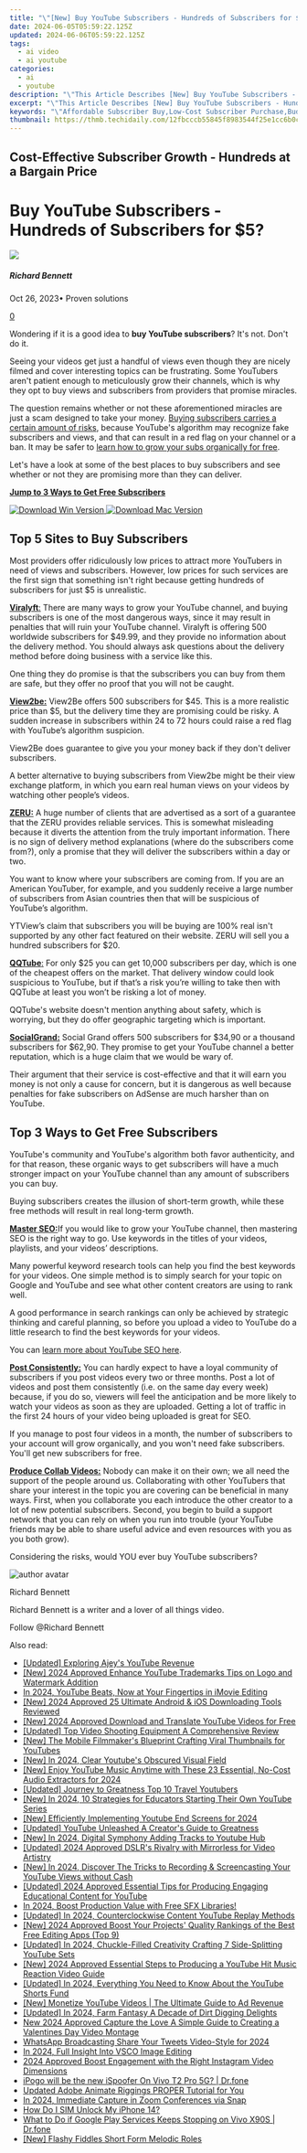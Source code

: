 ```yaml
---
title: "\"[New] Buy YouTube Subscribers - Hundreds of Subscribers for $5 for 2024\""
date: 2024-06-05T05:59:22.125Z
updated: 2024-06-06T05:59:22.125Z
tags:
  - ai video
  - ai youtube
categories:
  - ai
  - youtube
description: "\"This Article Describes [New] Buy YouTube Subscribers - Hundreds of Subscribers for $5 for 2024\""
excerpt: "\"This Article Describes [New] Buy YouTube Subscribers - Hundreds of Subscribers for $5 for 2024\""
keywords: "\"Affordable Subscriber Buy,Low-Cost Subscriber Purchase,Budget Subscribers,Economical Subscriber Boost,Cheap YouTube Followers,Inexpensive Subscribers,Cost-Effective Viewer Growth\""
thumbnail: https://thmb.techidaily.com/12fbcccb55845f8983544f25e1cc6b0c0aa528d408cbc232f59c597fcdf5f91a.png
---
```


## Cost-Effective Subscriber Growth - Hundreds at a Bargain Price

# Buy YouTube Subscribers - Hundreds of Subscribers for $5?

![](https://images.wondershare.com/filmora/article-images/richard-bennett.jpg)

##### Richard Bennett

 Oct 26, 2023• Proven solutions

[0](#commentsBoxSeoTemplate)

Wondering if it is a good idea to **buy YouTube subscribers**? It's not. Don't do it.

Seeing your videos get just a handful of views even though they are nicely filmed and cover interesting topics can be frustrating. Some YouTubers aren't patient enough to meticulously grow their channels, which is why they opt to buy views and subscribers from providers that promise miracles.

The question remains whether or not these aforementioned miracles are just a scam designed to take your money. [Buying subscribers carries a certain amount of risks](https://tools.techidaily.com/wondershare/filmora/download/), because YouTube's algorithm may recognize fake subscribers and views, and that can result in a red flag on your channel or a ban. It may be safer to [learn how to grow your subs organically for free](https://tools.techidaily.com/wondershare/filmora/download/).

Let's have a look at some of the best places to buy subscribers and see whether or not they are promising more than they can deliver.

**[Jump to 3 Ways to Get Free Subscribers](#freesubs)**

[![Download Win Version](https://images.wondershare.com/filmora/guide/download-btn-win.jpg) ](https://tools.techidaily.com/wondershare/filmora/download/) [![Download Mac Version](https://images.wondershare.com/filmora/guide/download-btn-mac.jpg) ](https://tools.techidaily.com/wondershare/filmora/download/)

## Top 5 Sites to Buy Subscribers

Most providers offer ridiculously low prices to attract more YouTubers in need of views and subscribers. However, low prices for such services are the first sign that something isn't right because getting hundreds of subscribers for just $5 is unrealistic.

[**Viralyft**:](https://viralyft.com/buy-youtube-subscribers) There are many ways to grow your YouTube channel, and buying subscribers is one of the most dangerous ways, since it may result in penalties that will ruin your YouTube channel. Viralyft is offering 500 worldwide subscribers for $49.99, and they provide no information about the delivery method. You should always ask questions about the delivery method before doing business with a service like this.

One thing they do promise is that the subscribers you can buy from them are safe, but they offer no proof that you will not be caught.

[**View2be:**](http://www.view2.be/buy-youtube-subscribers/) View2Be offers 500 subscribers for $45\. This is a more realistic price than $5, but the delivery time they are promising could be risky. A sudden increase in subscribers within 24 to 72 hours could raise a red flag with YouTube’s algorithm suspicion.

View2Be does guarantee to give you your money back if they don't deliver subscribers.

A better alternative to buying subscribers from View2be might be their view exchange platform, in which you earn real human views on your videos by watching other people’s videos.

[**ZERU:**](https://zeru.com/buy-youtube-views) A huge number of clients that are advertised as a sort of a guarantee that the ZERU provides reliable services. This is somewhat misleading because it diverts the attention from the truly important information. There is no sign of delivery method explanations (where do the subscribers come from?), only a promise that they will deliver the subscribers within a day or two.

You want to know where your subscribers are coming from. If you are an American YouTuber, for example, and you suddenly receive a large number of subscribers from Asian countries then that will be suspicious of YouTube’s algorithm.

YTView’s claim that subscribers you will be buying are 100% real isn't supported by any other fact featured on their website. ZERU will sell you a hundred subscribers for $20.

[**QQTube**:](https://www.qqtube.com/) For only $25 you can get 10,000 subscribers per day, which is one of the cheapest offers on the market. That delivery window could look suspicious to YouTube, but if that’s a risk you’re willing to take then with QQTube at least you won’t be risking a lot of money.

QQTube's website doesn't mention anything about safety, which is worrying, but they do offer geographic targeting which is important.

[**SocialGrand:**](http://socialgrand.com/buy-youtube-subscribers/) Social Grand offers 500 subscribers for $34,90 or a thousand subscribers for $62,90\. They promise to get your YouTube channel a better reputation, which is a huge claim that we would be wary of.

Their argument that their service is cost-effective and that it will earn you money is not only a cause for concern, but it is dangerous as well because penalties for fake subscribers on AdSense are much harsher than on YouTube.

## Top 3 Ways to Get Free Subscribers

YouTube's community and YouTube's algorithm both favor authenticity, and for that reason, these organic ways to get subscribers will have a much stronger impact on your YouTube channel than any amount of subscribers you can buy.

Buying subscribers creates the illusion of short-term growth, while these free methods will result in real long-term growth.

[**Master SEO:**](https://tools.techidaily.com/wondershare/filmora/download/)If you would like to grow your YouTube channel, then mastering SEO is the right way to go. Use keywords in the titles of your videos, playlists, and your videos’ descriptions.

Many powerful keyword research tools can help you find the best keywords for your videos. One simple method is to simply search for your topic on Google and YouTube and see what other content creators are using to rank well.

A good performance in search rankings can only be achieved by strategic thinking and careful planning, so before you upload a video to YouTube do a little research to find the best keywords for your videos.

You can [learn more about YouTube SEO here](https://tools.techidaily.com/wondershare/filmora/download/).

**[Post Consistently:](https://tools.techidaily.com/wondershare/filmora/download/)** You can hardly expect to have a loyal community of subscribers if you post videos every two or three months. Post a lot of videos and post them consistently (i.e. on the same day every week) because, if you do so, viewers will feel the anticipation and be more likely to watch your videos as soon as they are uploaded. Getting a lot of traffic in the first 24 hours of your video being uploaded is great for SEO.

If you manage to post four videos in a month, the number of subscribers to your account will grow organically, and you won't need fake subscribers. You'll get new subscribers for free.

**[Produce Collab Videos:](https://tools.techidaily.com/wondershare/filmora/download/)** Nobody can make it on their own; we all need the support of the people around us. Collaborating with other YouTubers that share your interest in the topic you are covering can be beneficial in many ways. First, when you collaborate you each introduce the other creator to a lot of new potential subscribers. Second, you begin to build a support network that you can rely on when you run into trouble (your YouTube friends may be able to share useful advice and even resources with you as you both grow).

Considering the risks, would YOU ever buy YouTube subscribers?

![author avatar](https://images.wondershare.com/filmora/article-images/richard-bennett.jpg)

Richard Bennett

Richard Bennett is a writer and a lover of all things video.

Follow @Richard Bennett

<span class="atpl-alsoreadstyle">Also read:</span>
<div><ul>
<li><a href="https://facebook-record-videos.techidaily.com/updated-exploring-ajeys-youtube-revenue/"><u>[Updated] Exploring Ajey's YouTube Revenue</u></a></li>
<li><a href="https://facebook-record-videos.techidaily.com/new-2024-approved-enhance-youtube-trademarks-tips-on-logo-and-watermark-addition/"><u>[New] 2024 Approved  Enhance YouTube Trademarks  Tips on Logo and Watermark Addition</u></a></li>
<li><a href="https://facebook-record-videos.techidaily.com/in-2024-youtube-beats-now-at-your-fingertips-in-imovie-editing/"><u>In 2024, YouTube Beats, Now at Your Fingertips in iMovie Editing</u></a></li>
<li><a href="https://facebook-record-videos.techidaily.com/new-2024-approved-25-ultimate-android-and-ios-downloading-tools-reviewed/"><u>[New] 2024 Approved  25 Ultimate Android & iOS Downloading Tools Reviewed</u></a></li>
<li><a href="https://facebook-record-videos.techidaily.com/new-2024-approved-download-and-translate-youtube-videos-for-free/"><u>[New] 2024 Approved  Download and Translate YouTube Videos for Free</u></a></li>
<li><a href="https://facebook-record-videos.techidaily.com/updated-top-video-shooting-equipment-a-comprehensive-review/"><u>[Updated] Top Video Shooting Equipment  A Comprehensive Review</u></a></li>
<li><a href="https://facebook-record-videos.techidaily.com/new-the-mobile-filmmakers-blueprint-crafting-viral-thumbnails-for-youtubes/"><u>[New] The Mobile Filmmaker's Blueprint  Crafting Viral Thumbnails for YouTubes</u></a></li>
<li><a href="https://facebook-record-videos.techidaily.com/new-in-2024-clear-youtubes-obscured-visual-field/"><u>[New] In 2024, Clear Youtube's Obscured Visual Field</u></a></li>
<li><a href="https://facebook-record-videos.techidaily.com/new-enjoy-youtube-music-anytime-with-these-23-essential-no-cost-audio-extractors-for-2024/"><u>[New] Enjoy YouTube Music Anytime with These 23 Essential, No-Cost Audio Extractors for 2024</u></a></li>
<li><a href="https://facebook-record-videos.techidaily.com/updated-journey-to-greatness-top-10-travel-youtubers/"><u>[Updated] Journey to Greatness  Top 10 Travel Youtubers</u></a></li>
<li><a href="https://facebook-record-videos.techidaily.com/new-in-2024-10-strategies-for-educators-starting-their-own-youtube-series/"><u>[New] In 2024, 10 Strategies for Educators Starting Their Own YouTube Series</u></a></li>
<li><a href="https://facebook-record-videos.techidaily.com/new-efficiently-implementing-youtube-end-screens-for-2024/"><u>[New] Efficiently Implementing Youtube End Screens for 2024</u></a></li>
<li><a href="https://facebook-record-videos.techidaily.com/updated-youtube-unleashed-a-creators-guide-to-greatness/"><u>[Updated] YouTube Unleashed  A Creator's Guide to Greatness</u></a></li>
<li><a href="https://facebook-record-videos.techidaily.com/new-in-2024-digital-symphony-adding-tracks-to-youtube-hub/"><u>[New] In 2024, Digital Symphony  Adding Tracks to Youtube Hub</u></a></li>
<li><a href="https://facebook-record-videos.techidaily.com/updated-2024-approved-dslrs-rivalry-with-mirrorless-for-video-artistry/"><u>[Updated] 2024 Approved  DSLR's Rivalry with Mirrorless for Video Artistry</u></a></li>
<li><a href="https://facebook-record-videos.techidaily.com/new-in-2024-discover-the-tricks-to-recording-and-screencasting-your-youtube-views-without-cash/"><u>[New] In 2024, Discover The Tricks to Recording & Screencasting Your YouTube Views without Cash</u></a></li>
<li><a href="https://facebook-record-videos.techidaily.com/updated-2024-approved-essential-tips-for-producing-engaging-educational-content-for-youtube/"><u>[Updated] 2024 Approved  Essential Tips for Producing Engaging Educational Content for YouTube</u></a></li>
<li><a href="https://facebook-record-videos.techidaily.com/in-2024-boost-production-value-with-free-sfx-libraries/"><u>In 2024, Boost Production Value with Free SFX Libraries!</u></a></li>
<li><a href="https://facebook-record-videos.techidaily.com/updated-in-2024-counterclockwise-content-youtube-replay-methods/"><u>[Updated] In 2024, Counterclockwise Content  YouTube Replay Methods</u></a></li>
<li><a href="https://facebook-record-videos.techidaily.com/new-2024-approved-boost-your-projects-quality-rankings-of-the-best-free-editing-apps-top-9/"><u>[New] 2024 Approved  Boost Your Projects' Quality  Rankings of the Best Free Editing Apps (Top 9)</u></a></li>
<li><a href="https://facebook-record-videos.techidaily.com/updated-in-2024-chuckle-filled-creativity-crafting-7-side-splitting-youtube-sets/"><u>[Updated] In 2024, Chuckle-Filled Creativity  Crafting 7 Side-Splitting YouTube Sets</u></a></li>
<li><a href="https://facebook-record-videos.techidaily.com/new-2024-approved-essential-steps-to-producing-a-youtube-hit-music-reaction-video-guide/"><u>[New] 2024 Approved  Essential Steps to Producing a YouTube Hit  Music Reaction Video Guide</u></a></li>
<li><a href="https://facebook-record-videos.techidaily.com/updated-in-2024-everything-you-need-to-know-about-the-youtube-shorts-fund/"><u>[Updated] In 2024, Everything You Need to Know About the YouTube Shorts Fund</u></a></li>
<li><a href="https://facebook-record-videos.techidaily.com/new-monetize-youtube-videos-the-ultimate-guide-to-ad-revenue/"><u>[New] Monetize YouTube Videos | The Ultimate Guide to Ad Revenue</u></a></li>
<li><a href="https://remote-screen-capture.techidaily.com/updated-in-2024-farm-fantasy-a-decade-of-dirt-digging-delights/"><u>[Updated] In 2024, Farm Fantasy  A Decade of Dirt Digging Delights</u></a></li>
<li><a href="https://ai-video-tools.techidaily.com/new-2024-approved-capture-the-love-a-simple-guide-to-creating-a-valentines-day-video-montage/"><u>New 2024 Approved Capture the Love A Simple Guide to Creating a Valentines Day Video Montage</u></a></li>
<li><a href="https://twitter-videos.techidaily.com/whatsapp-broadcasting-share-your-tweets-video-style-for-2024/"><u>WhatsApp Broadcasting  Share Your Tweets Video-Style for 2024</u></a></li>
<li><a href="https://some-techniques.techidaily.com/in-2024-full-insight-into-vsco-image-editing/"><u>In 2024, Full Insight Into VSCO Image Editing</u></a></li>
<li><a href="https://ai-vdieo-software.techidaily.com/2024-approved-boost-engagement-with-the-right-instagram-video-dimensions/"><u>2024 Approved Boost Engagement with the Right Instagram Video Dimensions</u></a></li>
<li><a href="https://change-location.techidaily.com/ipogo-will-be-the-new-ispoofer-on-vivo-t2-pro-5g-drfone-by-drfone-virtual-android/"><u>iPogo will be the new iSpoofer On Vivo T2 Pro 5G? | Dr.fone</u></a></li>
<li><a href="https://animation-videos.techidaily.com/updated-adobe-animate-riggings-proper-tutorial-for-you/"><u>Updated Adobe Animate Riggings PROPER Tutorial for You</u></a></li>
<li><a href="https://digital-screen-recording.techidaily.com/in-2024-immediate-capture-in-zoom-conferences-via-snap/"><u>In 2024, Immediate Capture in Zoom Conferences via Snap</u></a></li>
<li><a href="https://sim-unlock.techidaily.com/how-do-i-sim-unlock-my-iphone-14-by-drfone-ios/"><u>How Do I SIM Unlock My iPhone 14?</u></a></li>
<li><a href="https://howto.techidaily.com/what-to-do-if-google-play-services-keeps-stopping-on-vivo-x90s-drfone-by-drfone-fix-android-problems-fix-android-problems/"><u>What to Do if Google Play Services Keeps Stopping on Vivo X90S | Dr.fone</u></a></li>
<li><a href="https://youtube-help.techidaily.com/new-flashy-fiddles-short-form-melodic-roles/"><u>[New] Flashy Fiddles  Short Form Melodic Roles</u></a></li>
</ul></div>

<ins class="adsbygoogle"
      style="display:block"
      data-ad-client="ca-pub-7571918770474297"
      data-ad-slot="8358498916"
      data-ad-format="auto"
      data-full-width-responsive="true"></ins>